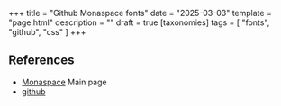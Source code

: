 +++
title = "Github Monaspace fonts"
date = "2025-03-03"
template = "page.html"
description = ""
draft = true
[taxonomies]
tags = [ "fonts", "github", "css" ]
+++ 




## References

- [Monaspace](https://monaspace.githubnext.com/) Main page
- [github](https://github.com/githubnext/monaspace)
